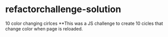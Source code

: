 # refactorchallenge-solution
10 color changing cirlces
**This was a JS challenge to create 10 cicles that change color when page is reloaded.

